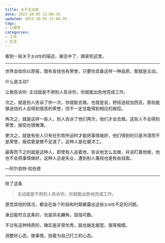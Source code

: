 ```yaml
---
title: 关于主动性
date: 2023-10-05 22:08:39
updated: 2023-10-05 22:08:39
tags:
- 心理学
categories:
- 工作
- 生活
---
```


看到一段关于`主动性`的描述，被击中了，摘录到这里。



------

世界会给你以厚报，既有金钱也有荣誉，只要你具备这样一种品质，那就是主动。

什么是主动?

让我告诉你: 主动就是不用别人告诉你，你就能出色地完成工作。

次之，就是别人告诉了你一次，你就能去做。也就是说，把信送给加西亚。那些能够送信的人会得到很高的荣誉，但不一定总能得到相应的报偿。

再次之，就是这样一些人，别人告诉了他们两次，他们才会去做。这些人不会得到荣誉，报偿也很微薄。

更次之，就是有些人只有在形势所迫时才能把事情做好，他们得到的只是冷漠而不是荣誉，报偿更是微不足道了。这种人是在磨洋工。

最等而下之的就是这种人，即使有人追着他，告诉他怎么去做，并且盯着他做，他也不会把事情做好。这种人总是失业，遭到别人蔑视也是咎由自取。

—阿尔伯特·哈伯德

------



除了这条

> 主动就是不用别人告诉你，你就能出色地完成工作。

感觉其他的情况，都会在各个阶段和时期暴露出这些`主动性`不足的问题。

身边能符合这条的，也是凤毛麟角，屈指可数。

不过有这种特质的，确实是非常优秀，路也越走越宽，我等楷模。



调整好心态，做事情，抱着为自己打工的心态。
